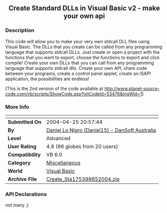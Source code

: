﻿<div align="center">

## Create Standard DLLs in Visual Basic  v2 \- make your own api


</div>

### Description

This code will allow you to make your very own stdcall DLL files using Visual Basic. The DLLs that you create can be called from any programming language that supports stdcall DLLs. Just create or open a project with the functions that you want to export, choose the functions to export and click compile! Create your own DLLs that you can call from any programming language that supports stdcall dlls. Create your own API, share code between your programs, create a control panel applet, create an ISAPI application, the possibilities are endless!

[This is the 2nd version of the code available at http://www.planet-source-code.com/vb/scripts/ShowCode.asp?txtCodeId=53476&lngWId=1]
 
### More Info
 


<span>             |<span>
---                |---
**Submitted On**   |2004-04-25 20:57:44
**By**             |[Daniel Lo Nigro \(Daniel15\) \- DanSoft Australia](https://github.com/Planet-Source-Code/PSCIndex/blob/master/ByAuthor/daniel-lo-nigro-daniel15-dansoft-australia.md)
**Level**          |Advanced
**User Rating**    |4.8 (96 globes from 20 users)
**Compatibility**  |VB 6\.0
**Category**       |[Miscellaneous](https://github.com/Planet-Source-Code/PSCIndex/blob/master/ByCategory/miscellaneous__1-1.md)
**World**          |[Visual Basic](https://github.com/Planet-Source-Code/PSCIndex/blob/master/ByWorld/visual-basic.md)
**Archive File**   |[Create\_Sta175398652004\.zip](https://github.com/Planet-Source-Code/daniel-lo-nigro-daniel15-dansoft-australia-create-standard-dlls-in-visual-basic-v2-make-yo__1-54190/archive/master.zip)

### API Declarations

not many ;)






